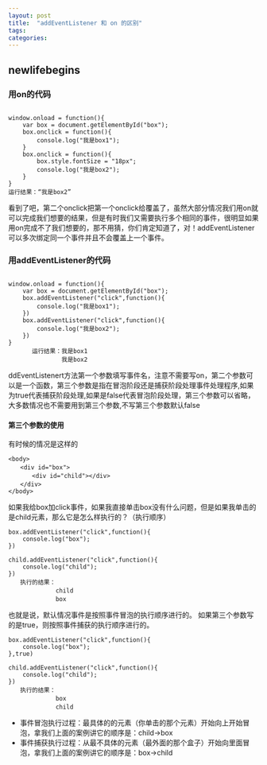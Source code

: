 ```yaml
---
layout: post
title:  "addEventListener 和 on 的区别"
tags:
categories:
---
```


## <div id="box">newlifebegins</div>
### 用on的代码
```on

window.onload = function(){
    var box = document.getElementById("box");
    box.onclick = function(){
        console.log("我是box1");
    }
    box.onclick = function(){
        box.style.fontSize = "18px";
        console.log("我是box2");
    }
}
运行结果：“我是box2”

```
看到了吧，第二个onclick把第一个onclick给覆盖了，虽然大部分情况我们用on就可以完成我们想要的结果，但是有时我们又需要执行多个相同的事件，很明显如果用on完成不了我们想要的，那不用猜，你们肯定知道了，对！addEventListener可以多次绑定同一个事件并且不会覆盖上一个事件。

### 用addEventListener的代码
```ddEventListener

window.onload = function(){
    var box = document.getElementById("box");
    box.addEventListener("click",function(){
        console.log("我是box1");
    })
    box.addEventListener("click",function(){
        console.log("我是box2");
    })
}
　　　　运行结果：我是box1
　　　　　　　　　我是box2

```
ddEventListenert方法第一个参数填写事件名，注意不需要写on，第二个参数可以是一个函数，第三个参数是指在冒泡阶段还是捕获阶段处理事件处理程序,如果为true代表捕获阶段处理,如果是false代表冒泡阶段处理，第三个参数可以省略，大多数情况也不需要用到第三个参数,不写第三个参数默认false

#### 第三个参数的使用
有时候的情况是这样的
```
<body>
　　<div id="box">
　　　　<div id="child"></div>
　　</div>
</body>
```
如果我给box加click事件，如果我直接单击box没有什么问题，但是如果我单击的是child元素，那么它是怎么样执行的？（执行顺序）
```
box.addEventListener("click",function(){
    console.log("box");
})

child.addEventListener("click",function(){
    console.log("child");
})
　　执行的结果：
　　　　　　　　child
　　　　　　　　box
```
也就是说，默认情况事件是按照事件冒泡的执行顺序进行的。
如果第三个参数写的是true，则按照事件捕获的执行顺序进行的。
```
box.addEventListener("click",function(){
    console.log("box");
},true)

child.addEventListener("click",function(){
    console.log("child");
})
　　执行的结果：
　　　　　　　　box
　　　　　　　　child
```
* 事件冒泡执行过程：最具体的的元素（你单击的那个元素）开始向上开始冒泡，拿我们上面的案例讲它的顺序是：child->box
* 事件捕获执行过程：从最不具体的元素（最外面的那个盒子）开始向里面冒泡，拿我们上面的案例讲它的顺序是：box->child